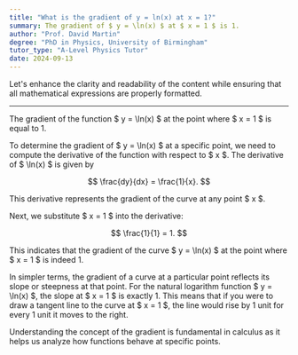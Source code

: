 ```yaml
---
title: "What is the gradient of y = ln(x) at x = 1?"
summary: The gradient of $ y = \ln(x) $ at $ x = 1 $ is 1.
author: "Prof. David Martin"
degree: "PhD in Physics, University of Birmingham"
tutor_type: "A-Level Physics Tutor"
date: 2024-09-13
---
```


Let's enhance the clarity and readability of the content while ensuring that all mathematical expressions are properly formatted.

---

The gradient of the function $ y = \ln(x) $ at the point where $ x = 1 $ is equal to $1$.

To determine the gradient of $ y = \ln(x) $ at a specific point, we need to compute the derivative of the function with respect to $ x $. The derivative of $ \ln(x) $ is given by 

$$
\frac{dy}{dx} = \frac{1}{x}.
$$

This derivative represents the gradient of the curve at any point $ x $.

Next, we substitute $ x = 1 $ into the derivative:

$$
\frac{1}{1} = 1.
$$

This indicates that the gradient of the curve $ y = \ln(x) $ at the point where $ x = 1 $ is indeed $1$.

In simpler terms, the gradient of a curve at a particular point reflects its slope or steepness at that point. For the natural logarithm function $ y = \ln(x) $, the slope at $ x = 1 $ is exactly $1$. This means that if you were to draw a tangent line to the curve at $ x = 1 $, the line would rise by $1$ unit for every $1$ unit it moves to the right. 

Understanding the concept of the gradient is fundamental in calculus as it helps us analyze how functions behave at specific points.
    